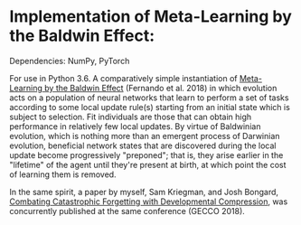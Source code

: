 # Implementation of Meta-Learning by the Baldwin Effect: 

Dependencies: NumPy, PyTorch

For use in Python 3.6. A comparatively simple instantiation of [Meta-Learning by the Baldwin Effect](https://arxiv.org/abs/1806.07917) (Fernando et al. 2018) in which evolution acts on a population of neural networks that learn to perform a set of tasks
according to some local update rule(s) starting from an initial state which is subject to selection. Fit individuals are those 
that can obtain high performance in relatively few local updates. By virtue of Baldwinian evolution, which is nothing more than 
an emergent process of Darwinian evolution, beneficial network states that are discovered during the local update become
progressively "preponed"; that is, they arise earlier in the "lifetime" of the agent until they're present at birth, at which
point the cost of learning them is removed.

In the same spirit, a paper by myself, Sam Kriegman, and Josh Bongard, [Combating Catastrophic Forgetting with Developmental Compression](https://arxiv.org/abs/1804.04286), was concurrently published at the same conference (GECCO 2018).

